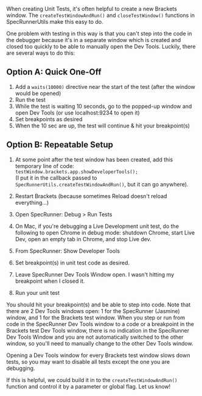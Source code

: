 When creating Unit Tests, it's often helpful to create a new Brackets window. The `createTestWindowAndRun()` and `closeTestWindow()` functions in SpecRunnerUtils make this easy to do.

One problem with testing in this way is that you can't step into the code in the debugger because it's in a separate window which is created and closed too quickly to be able to manually open the Dev Tools. Luckily, there are several ways to do this:

## Option A: Quick One-Off

1. Add a `waits(10000)` directive near the start of the test (after the window would be opened)
2. Run the test
3. While the test is waiting 10 seconds, go to the popped-up window and open Dev Tools (or use localhost:9234 to open it)
4. Set breakpoints as desired
5. When the 10 sec are up, the test will continue & hit your breakpoint(s)

## Option B: Repeatable Setup

1. At some point after the test window has been created, add this temporary line of code: <br>`testWindow.brackets.app.showDeveloperTools();` <br>(I put it in the callback passed to `SpecRunnerUtils.createTestWindowAndRun()`, but it can go anywhere).

2. Restart Brackets (because sometimes Reload doesn't reload everything...)

3. Open SpecRunner: Debug > Run Tests

4. On Mac, if you're debugging a Live Development unit test, do the following to open Chrome in debug mode: shutdown Chrome, start Live Dev, open an empty tab in Chrome, and stop Live dev.

5. From SpecRunner: Show Developer Tools

6. Set breakpoint(s) in unit test code as desired.

7. Leave SpecRunner Dev Tools Window open. I wasn't hitting my breakpoint when I closed it.

8. Run your unit test

You should hit your breakpoint(s) and be able to step into code. Note that there are 2 Dev Tools windows open: 1 for the SpecRunner (Jasmine) window, and 1 for the Brackets test window. When you step or run from code in the SpecRunner Dev Tools window to a code or a breakpoint in the Brackets test Dev Tools window, there is no indication in the SpecRunner Dev Tools Window and you are not automatically switched to the other window, so you'll need to manually change to the other Dev Tools window.

Opening a Dev Tools window for every Brackets test window slows down tests, so you may want to disable all tests except the one you are debugging.

If this is helpful, we could build it in to the `createTestWindowAndRun()` function and control it by a parameter or global flag. Let us know!